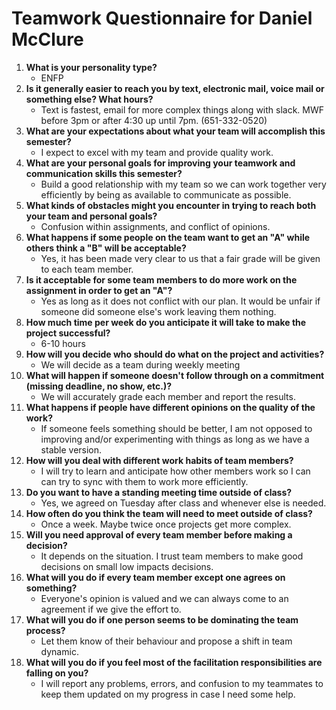 # Teamwork Questionnaire for Daniel McClure

1. __What is your personality type?__
   * ENFP
1. __Is it generally easier to reach you by text, electronic mail, voice mail or something else?  What hours?__ 
   * Text is fastest, email for more complex things along with slack. MWF before 3pm or after 4:30 up until 7pm. (651-332-0520)
1. __What are your expectations about what your team will accomplish this semester?__ 
   * I expect to excel with my team and provide quality work.
1. __What are your personal goals for improving your teamwork and communication skills this semester?__ 
   * Build a good relationship with my team so we can work together very efficiently by being as available to communicate as possible.
1. __What kinds of obstacles might you encounter in trying to reach both your team and personal goals?__ 
   * Confusion within assignments, and conflict of opinions. 
1. __What happens if some people on the team want to get an "A" while others think a "B" will be acceptable?__ 
   * Yes, it has been made very clear to us that a fair grade will be given to each team member.
1. __Is it acceptable for some team members to do more work on the assignment in order to get an "A"?__ 
   * Yes as long as it does not conflict with our plan. It would be unfair if someone did someone else's work leaving them nothing. 
1. __How much time per week do you anticipate it will take to make the project successful?__ 
   * 6-10 hours
1. __How will you decide who should do what on the project and activities?__ 
   * We will decide as a team during weekly meeting
1. __What will happen if someone doesn't follow through on a commitment (missing deadline, no show, etc.)?__ 
   * We will accurately grade each member and report the results.
1. __What happens if people have different opinions on the quality of the work?__ 
   * If someone feels something should be better, I am not opposed to improving and/or experimenting with things as long as we have a stable version.
1. __How will you deal with different work habits of team members?__ 
   * I will try to learn and anticipate how other members work so I can can try to sync with them to work more efficiently. 
1. __Do you want to have a standing meeting time outside of class?__ 
   * Yes, we agreed on Tuesday after class and whenever else is needed.
1. __How often do you think the team will need to meet outside of class?__ 
   * Once a week. Maybe twice once projects get more complex.
1. __Will you need approval of every team member before making a decision?__ 
   * It depends on the situation. I trust team members to make good decisions on small low impacts decisions. 
1. __What will you do if every team member except one agrees on something?__ 
   * Everyone's opinion is valued and we can always come to an agreement if we give the effort to. 
1. __What will you do if one person seems to be dominating the team process?__ 
   * Let them know of their behaviour and propose a shift in team dynamic. 
1. __What will you do if you feel most of the facilitation responsibilities are falling on you?__ 
   * I will report any problems, errors, and confusion to my teammates to keep them updated on my progress in case I need some help. 
